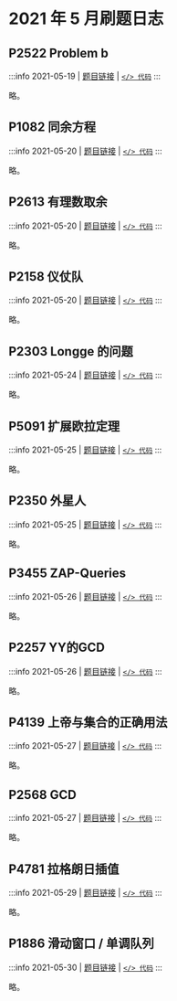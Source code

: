 # 2021 年 5 月刷题日志

## P2522 Problem b

:::info 2021-05-19 | [题目链接](https://www.luogu.com.cn/problem/P2522) | [`</> 代码`](https://github.com/rogeryoungh/code-of-acm/blob/main/src/Luogu/2x/P2522.cpp)
:::

略。

## P1082 同余方程

:::info 2021-05-20 | [题目链接](https://www.luogu.com.cn/problem/P1082) | [`</> 代码`](https://github.com/rogeryoungh/code-of-acm/blob/main/src/Luogu/1x/P1082.cpp)
:::

略。

## P2613 有理数取余

:::info 2021-05-20 | [题目链接](https://www.luogu.com.cn/problem/P1082) | [`</> 代码`](https://github.com/rogeryoungh/code-of-acm/blob/main/src/Luogu/1x/P1082.cpp)
:::

略。

## P2158 仪仗队

:::info 2021-05-20 | [题目链接](https://www.luogu.com.cn/problem/P2158) | [`</> 代码`](https://github.com/rogeryoungh/code-of-acm/blob/main/src/Luogu/2x/P2158.cpp)
:::

略。

## P2303 Longge 的问题

:::info 2021-05-24 | [题目链接](https://www.luogu.com.cn/problem/P2303) | [`</> 代码`](https://github.com/rogeryoungh/code-of-acm/blob/main/src/Luogu/2x/P2303.cpp)
:::

略。

## P5091 扩展欧拉定理

:::info 2021-05-25 | [题目链接](https://www.luogu.com.cn/problem/P5091) | [`</> 代码`](https://github.com/rogeryoungh/code-of-acm/blob/main/src/Luogu/5x/P5091.cpp)
:::

略。

## P2350 外星人

:::info 2021-05-25 | [题目链接](https://www.luogu.com.cn/problem/P2350) | [`</> 代码`](https://github.com/rogeryoungh/code-of-acm/blob/main/src/Luogu/2x/P2350.cpp)
:::

略。

## P3455 ZAP-Queries

:::info 2021-05-26 | [题目链接](https://www.luogu.com.cn/problem/P3455) | [`</> 代码`](https://github.com/rogeryoungh/code-of-acm/blob/main/src/Luogu/3x/P3455.cpp)
:::

略。

## P2257 YY的GCD

:::info 2021-05-26 | [题目链接](https://www.luogu.com.cn/problem/P2257) | [`</> 代码`](https://github.com/rogeryoungh/code-of-acm/blob/main/src/Luogu/2x/P2257.cpp)
:::

略。

## P4139 上帝与集合的正确用法

:::info 2021-05-27 | [题目链接](https://www.luogu.com.cn/problem/P4139) | [`</> 代码`](https://github.com/rogeryoungh/code-of-acm/blob/main/src/Luogu/4x/P4139.cpp)
:::

略。

## P2568 GCD

:::info 2021-05-27 | [题目链接](https://www.luogu.com.cn/problem/P4139) | [`</> 代码`](https://github.com/rogeryoungh/code-of-acm/blob/main/src/Luogu/4x/P4139.cpp)
:::

略。

## P4781 拉格朗日插值

:::info 2021-05-29 | [题目链接](https://www.luogu.com.cn/problem/P4781) | [`</> 代码`](https://github.com/rogeryoungh/code-of-acm/blob/main/src/Luogu/4x/P4781.cpp)
:::

略。

## P1886 滑动窗口 / 单调队列

:::info 2021-05-30 | [题目链接](https://www.luogu.com.cn/problem/P4781) | [`</> 代码`](https://github.com/rogeryoungh/code-of-acm/blob/main/src/Luogu/4x/P4781.cpp)
:::

略。
